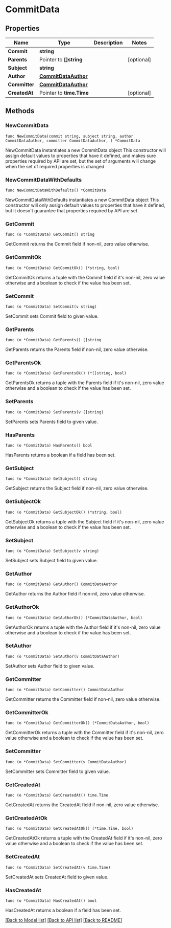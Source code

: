 # CommitData

## Properties

Name | Type | Description | Notes
------------ | ------------- | ------------- | -------------
**Commit** | **string** |  | 
**Parents** | Pointer to **[]string** |  | [optional] 
**Subject** | **string** |  | 
**Author** | [**CommitDataAuthor**](CommitDataAuthor.md) |  | 
**Committer** | [**CommitDataAuthor**](CommitDataAuthor.md) |  | 
**CreatedAt** | Pointer to **time.Time** |  | [optional] 

## Methods

### NewCommitData

`func NewCommitData(commit string, subject string, author CommitDataAuthor, committer CommitDataAuthor, ) *CommitData`

NewCommitData instantiates a new CommitData object
This constructor will assign default values to properties that have it defined,
and makes sure properties required by API are set, but the set of arguments
will change when the set of required properties is changed

### NewCommitDataWithDefaults

`func NewCommitDataWithDefaults() *CommitData`

NewCommitDataWithDefaults instantiates a new CommitData object
This constructor will only assign default values to properties that have it defined,
but it doesn't guarantee that properties required by API are set

### GetCommit

`func (o *CommitData) GetCommit() string`

GetCommit returns the Commit field if non-nil, zero value otherwise.

### GetCommitOk

`func (o *CommitData) GetCommitOk() (*string, bool)`

GetCommitOk returns a tuple with the Commit field if it's non-nil, zero value otherwise
and a boolean to check if the value has been set.

### SetCommit

`func (o *CommitData) SetCommit(v string)`

SetCommit sets Commit field to given value.


### GetParents

`func (o *CommitData) GetParents() []string`

GetParents returns the Parents field if non-nil, zero value otherwise.

### GetParentsOk

`func (o *CommitData) GetParentsOk() (*[]string, bool)`

GetParentsOk returns a tuple with the Parents field if it's non-nil, zero value otherwise
and a boolean to check if the value has been set.

### SetParents

`func (o *CommitData) SetParents(v []string)`

SetParents sets Parents field to given value.

### HasParents

`func (o *CommitData) HasParents() bool`

HasParents returns a boolean if a field has been set.

### GetSubject

`func (o *CommitData) GetSubject() string`

GetSubject returns the Subject field if non-nil, zero value otherwise.

### GetSubjectOk

`func (o *CommitData) GetSubjectOk() (*string, bool)`

GetSubjectOk returns a tuple with the Subject field if it's non-nil, zero value otherwise
and a boolean to check if the value has been set.

### SetSubject

`func (o *CommitData) SetSubject(v string)`

SetSubject sets Subject field to given value.


### GetAuthor

`func (o *CommitData) GetAuthor() CommitDataAuthor`

GetAuthor returns the Author field if non-nil, zero value otherwise.

### GetAuthorOk

`func (o *CommitData) GetAuthorOk() (*CommitDataAuthor, bool)`

GetAuthorOk returns a tuple with the Author field if it's non-nil, zero value otherwise
and a boolean to check if the value has been set.

### SetAuthor

`func (o *CommitData) SetAuthor(v CommitDataAuthor)`

SetAuthor sets Author field to given value.


### GetCommitter

`func (o *CommitData) GetCommitter() CommitDataAuthor`

GetCommitter returns the Committer field if non-nil, zero value otherwise.

### GetCommitterOk

`func (o *CommitData) GetCommitterOk() (*CommitDataAuthor, bool)`

GetCommitterOk returns a tuple with the Committer field if it's non-nil, zero value otherwise
and a boolean to check if the value has been set.

### SetCommitter

`func (o *CommitData) SetCommitter(v CommitDataAuthor)`

SetCommitter sets Committer field to given value.


### GetCreatedAt

`func (o *CommitData) GetCreatedAt() time.Time`

GetCreatedAt returns the CreatedAt field if non-nil, zero value otherwise.

### GetCreatedAtOk

`func (o *CommitData) GetCreatedAtOk() (*time.Time, bool)`

GetCreatedAtOk returns a tuple with the CreatedAt field if it's non-nil, zero value otherwise
and a boolean to check if the value has been set.

### SetCreatedAt

`func (o *CommitData) SetCreatedAt(v time.Time)`

SetCreatedAt sets CreatedAt field to given value.

### HasCreatedAt

`func (o *CommitData) HasCreatedAt() bool`

HasCreatedAt returns a boolean if a field has been set.


[[Back to Model list]](../README.md#documentation-for-models) [[Back to API list]](../README.md#documentation-for-api-endpoints) [[Back to README]](../README.md)


